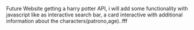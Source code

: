 Future Website getting a harry potter API, i will add some functionality with javascript like as interactive search bar, a card interactive with additional information about the characters(patrono,age)..fff

